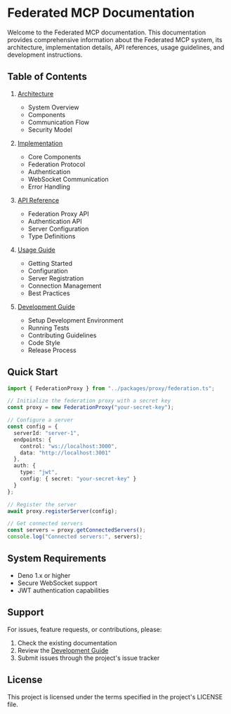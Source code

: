 # Federated MCP Documentation

Welcome to the Federated MCP documentation. This documentation provides comprehensive information about the Federated MCP system, its architecture, implementation details, API references, usage guidelines, and development instructions.

## Table of Contents

1. [Architecture](./architecture.md)
   - System Overview
   - Components
   - Communication Flow
   - Security Model

2. [Implementation](./implementation.md)
   - Core Components
   - Federation Protocol
   - Authentication
   - WebSocket Communication
   - Error Handling

3. [API Reference](./api.md)
   - Federation Proxy API
   - Authentication API
   - Server Configuration
   - Type Definitions

4. [Usage Guide](./usage.md)
   - Getting Started
   - Configuration
   - Server Registration
   - Connection Management
   - Best Practices

5. [Development Guide](./development.md)
   - Setup Development Environment
   - Running Tests
   - Contributing Guidelines
   - Code Style
   - Release Process

## Quick Start

```typescript
import { FederationProxy } from "../packages/proxy/federation.ts";

// Initialize the federation proxy with a secret key
const proxy = new FederationProxy("your-secret-key");

// Configure a server
const config = {
  serverId: "server-1",
  endpoints: {
    control: "ws://localhost:3000",
    data: "http://localhost:3001"
  },
  auth: {
    type: "jwt",
    config: { secret: "your-secret-key" }
  }
};

// Register the server
await proxy.registerServer(config);

// Get connected servers
const servers = proxy.getConnectedServers();
console.log("Connected servers:", servers);
```

## System Requirements

- Deno 1.x or higher
- Secure WebSocket support
- JWT authentication capabilities

## Support

For issues, feature requests, or contributions, please:
1. Check the existing documentation
2. Review the [Development Guide](./development.md)
3. Submit issues through the project's issue tracker

## License

This project is licensed under the terms specified in the project's LICENSE file.
